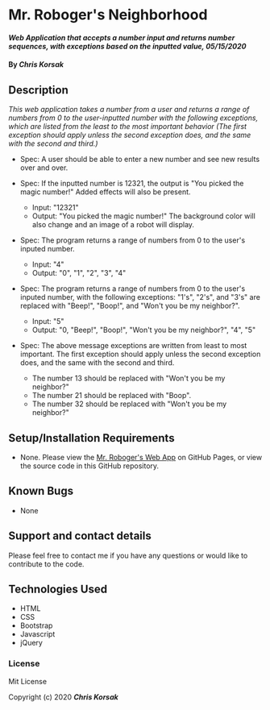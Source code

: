 # Mr. Roboger's Neighborhood

#### _Web Application that accepts a number input and returns number sequences, with exceptions based on the inputted value, 05/15/2020_

#### By _**Chris Korsak**_

## Description

_This web application takes a number from a user and returns a range of numbers from 0 to the user-inputted number with the following exceptions, which are listed from the least to the most important behavior (The first exception should apply unless the second exception does, and the same with the second and third.)_

* Spec: A user should be able to enter a new number and see new results over and over.

* Spec: If the inputted number is 12321, the output is "You picked the magic number!" Added effects will also be present.
  * Input: "12321"
  * Output: "You picked the magic number!" The background color will also change and an image of a robot will display.

* Spec: The program returns a range of numbers from 0 to the user's inputed number.
  * Input: "4"
  * Output: "0", "1", "2", "3", "4"

* Spec: The program returns a range of numbers from 0 to the user's inputed number, with the following exceptions: "1's", "2's", and "3's" are replaced with "Beep!", "Boop!", and "Won't you be my neighbor?".
  * Input: "5"
  * Output: "0, "Beep!", "Boop!", "Won't you be my neighbor?", "4", "5"

* Spec: The above message exceptions are written from least to most important. The first exception should apply unless the second exception does, and the same with the second and third.

  * The number 13 should be replaced with "Won't you be my neighbor?"
  * The number 21 should be replaced with "Boop".
  * The number 32 should be replaced with "Won't you be my neighbor?"

## Setup/Installation Requirements

* None. Please view the [Mr. Roboger's Web App](https://chriskorsak.github.io/mr-robogers-neighborhood) on GitHub Pages, or view the source code in this GitHub repository.

## Known Bugs

* None

## Support and contact details

Please feel free to contact me if you have any questions or would like to contribute to the code.

## Technologies Used

* HTML
* CSS
* Bootstrap
* Javascript
* jQuery

### License

Mit License

Copyright (c) 2020 **_Chris Korsak_**